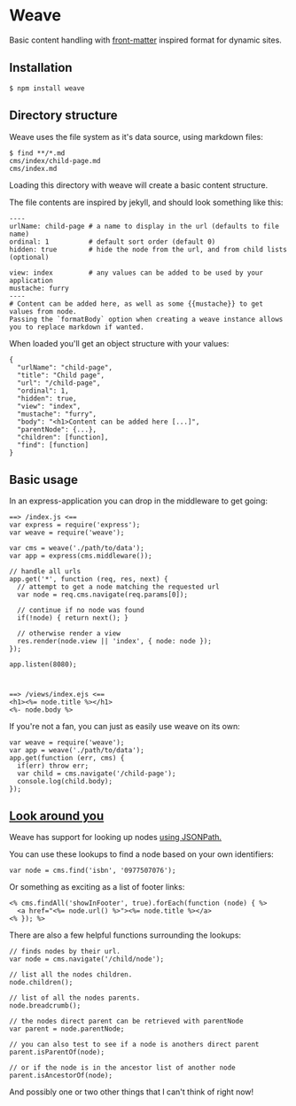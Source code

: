 # Weave

Basic content handling with [front-matter](http://jekyllrb.com/docs/frontmatter/) inspired format for dynamic sites.

## Installation

    $ npm install weave

## Directory structure

Weave uses the file system as it's data source, using markdown files:

    $ find **/*.md
    cms/index/child-page.md
    cms/index.md

Loading this directory with weave will create a basic content structure.

The file contents are inspired by jekyll, and should look something like this:

    ----
    urlName: child-page # a name to display in the url (defaults to file name)
    ordinal: 1          # default sort order (default 0)
    hidden: true        # hide the node from the url, and from child lists (optional)

    view: index         # any values can be added to be used by your application
    mustache: furry
    ----
    # Content can be added here, as well as some {{mustache}} to get values from node.
    Passing the `formatBody` option when creating a weave instance allows you to replace markdown if wanted.

When loaded you'll get an object structure with your values:

    {
      "urlName": "child-page",
      "title": "Child page",
      "url": "/child-page",
      "ordinal": 1,
      "hidden": true,
      "view": "index",
      "mustache": "furry",
      "body": "<h1>Content can be added here [...]",
      "parentNode": {...},
      "children": [function],
      "find": [function]
    }

## Basic usage

In an express-application you can drop in the middleware to get going:

    ==> /index.js <==
    var express = require('express');
    var weave = require('weave');

    var cms = weave('./path/to/data');
    var app = express(cms.middleware());

    // handle all urls
    app.get('*', function (req, res, next) {
      // attempt to get a node matching the requested url
      var node = req.cms.navigate(req.params[0]);

      // continue if no node was found
      if(!node) { return next(); }

      // otherwise render a view
      res.render(node.view || 'index', { node: node });
    });

    app.listen(8080);
# 
    ==> /views/index.ejs <==
    <h1><%= node.title %></h1>
    <%- node.body %>

If you're not a fan, you can just as easily use weave on its own:

    var weave = require('weave');
    var app = weave('./path/to/data');
    app.get(function (err, cms) {
      if(err) throw err;
      var child = cms.navigate('/child-page');
      console.log(child.body);
    });

## [Look around you](https://www.youtube.com/watch?v=n2k9JwGpm1w)

Weave has support for looking up nodes [using JSONPath.](https://github.com/s3u/JSONPath)

You can use these lookups to find a node based on your own identifiers:

    var node = cms.find('isbn', '0977507076');

Or something as exciting as a list of footer links:

    <% cms.findAll('showInFooter', true).forEach(function (node) { %>
      <a href="<%= node.url() %>"><%= node.title %></a>
    <% }); %>

There are also a few helpful functions surrounding the lookups:

    // finds nodes by their url.
    var node = cms.navigate('/child/node');

    // list all the nodes children.
    node.children();

    // list of all the nodes parents.
    node.breadcrumb();

    // the nodes direct parent can be retrieved with parentNode
    var parent = node.parentNode;

    // you can also test to see if a node is anothers direct parent
    parent.isParentOf(node);

    // or if the node is in the ancestor list of another node
    parent.isAncestorOf(node);

And possibly one or two other things that I can't think of right now!

